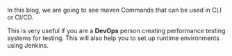 In this blog, we are going to see maven Commands that can be used in CLI or CI/CD.

This is very useful if you are a **DevOps** person creating performance testing systems for testing. This will also help you to set up runtime environments using Jenkins. 
